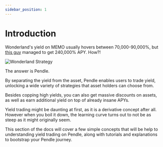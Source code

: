 ```yaml
---
sidebar_position: 1
---
```


# Introduction

Wonderland's yield on MEMO usually hovers between 70,000-90,000%, but [this guy](https://twitter.com/gabavineb/status/1471782829419745284) managed to get 240,000% APY. How?!

![Wonderland Strategy](/img/pendle-guide/vu-tweet.png)

The answer is Pendle.

By separating the yield from the asset, Pendle enables users to trade yield, unlocking a wide variety of strategies that asset holders can choose from.

Besides copping high yields, you can also get massive discounts on assets, as well as earn additional yield on top of already insane APYs.

Yield trading might be daunting at first, as it is a derivative concept after all. However when you boil it down, the learning curve turns out to not be as steep as it might originally seem.

This section of the docs will cover a few simple concepts that will be help to understanding yield trading on Pendle, along with tutorials and explanations to bootstrap your Pendle journey.
